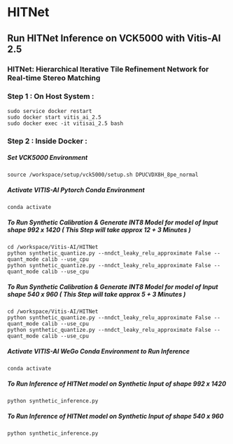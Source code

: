 # HITNet

## Run HITNet Inference on VCK5000 with Vitis-AI 2.5 

### HITNet: Hierarchical Iterative Tile Refinement Network for Real-time Stereo Matching


### Step 1 : On Host System : 

```
sudo service docker restart 
sudo docker start vitis_ai_2.5 
sudo docker exec -it vitisai_2.5 bash
```

### Step 2 : Inside Docker : 

##### Set VCK5000 Environment 

```
source /workspace/setup/vck5000/setup.sh DPUCVDX8H_8pe_normal
```
##### Activate VITIS-AI Pytorch Conda Environment 
```
conda activate 
```
##### To Run Synthetic Calibration & Generate INT8 Model for model of Input shape 992 x 1420 ( This Step will take approx 12 + 3 Minutes ) 
```
cd /workspace/Vitis-AI/HITNet
python synthetic_quantize.py --nndct_leaky_relu_approximate False --quant_mode calib --use_cpu
python synthetic_quantize.py --nndct_leaky_relu_approximate False --quant_mode calib --use_cpu  
```

##### To Run Synthetic Calibration & Generate INT8 Model for model of Input shape 540 x 960 ( This Step will take approx 5 + 3 Minutes ) 
```
cd /workspace/Vitis-AI/HITNet
python synthetic_quantize.py --nndct_leaky_relu_approximate False --quant_mode calib --use_cpu 
python synthetic_quantize.py --nndct_leaky_relu_approximate False --quant_mode calib --use_cpu 
```

##### Activate VITIS-AI WeGo Conda Environment to Run Inference 
```
conda activate 
```
##### To Run Inference of HITNet model on Synthetic Input of shape 992 x 1420
```
python synthetic_inference.py 
```
##### To Run Inference of HITNet model on Synthetic Input of shape 540 x 960
```
python synthetic_inference.py 
```
